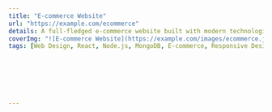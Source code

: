 ```yaml
---
title: "E-commerce Website"
url: "https://example.com/ecommerce"
details: A full-fledged e-commerce website built with modern technologies. Features include product listings, shopping cart, user authentication, and payment processing."
coverImg: "![E-commerce Website](https://example.com/images/ecommerce.jpg)"
tags: [Web Design, React, Node.js, MongoDB, E-commerce, Responsive Design]







---
```

